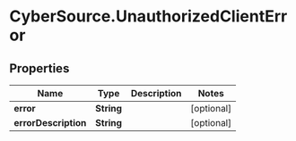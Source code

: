 # CyberSource.UnauthorizedClientError

## Properties
Name | Type | Description | Notes
------------ | ------------- | ------------- | -------------
**error** | **String** |  | [optional] 
**errorDescription** | **String** |  | [optional] 


